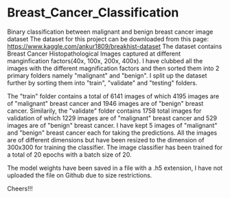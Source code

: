 # Breast_Cancer_Classification
Binary classification between malignant and benign breast cancer image dataset
The dataset for this project can be downloaded from this page: https://www.kaggle.com/ankur1809/breakhist-dataset
The dataset contains Breast Cancer Histopathological Images captured at different manginfication factors(40x, 100x, 200x, 400x).
I have clubbed all the images with the different magnification factors and then sorted them into 2 primary folders namely "malignant" and "benign".
I split up the dataset further by sorting them into "train", "validate" and "testing" folders.

The "train" folder contains a total of 6141 images of which 4195 images are of "malignant" breast cancer and 1946 images are of "benign" breast cancer.
Similarily, the "validate" folder contains 1758 total images for validation of which 1229 images are of "malignant" breast cancer and 529 images are of "benign" breast cancer.
I have kept 5 images of "malignant" and "benign" breast cancer each for taking the predictions.
All the images are of different dimensions but have been resized to the dimension of 300x300 for training the classifier.
The image classifier has been trained for a total of 20 epochs with a batch size of 20.

The model weights have been saved in a file with a .h5 extension, I have not uploaded the file on Github due to size restrictions.


Cheers!!!
